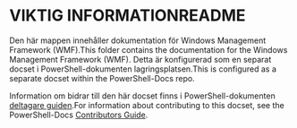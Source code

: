 # <a name="readme"></a><span data-ttu-id="8dfa7-101">VIKTIG INFORMATION</span><span class="sxs-lookup"><span data-stu-id="8dfa7-101">README</span></span>

<span data-ttu-id="8dfa7-102">Den här mappen innehåller dokumentation för Windows Management Framework (WMF).</span><span class="sxs-lookup"><span data-stu-id="8dfa7-102">This folder contains the documentation for the Windows Management Framework (WMF).</span></span>
<span data-ttu-id="8dfa7-103">Detta är konfigurerad som en separat docset i PowerShell-dokumenten lagringsplatsen.</span><span class="sxs-lookup"><span data-stu-id="8dfa7-103">This is configured as a separate docset within the PowerShell-Docs repo.</span></span>

<span data-ttu-id="8dfa7-104">Information om bidrar till den här docset finns i PowerShell-dokumenten [deltagare guiden](https://github.com/PowerShell/PowerShell-Docs/blob/staging/CONTRIBUTING.md).</span><span class="sxs-lookup"><span data-stu-id="8dfa7-104">For information about contributing to this docset, see the PowerShell-Docs [Contributors Guide](https://github.com/PowerShell/PowerShell-Docs/blob/staging/CONTRIBUTING.md).</span></span>